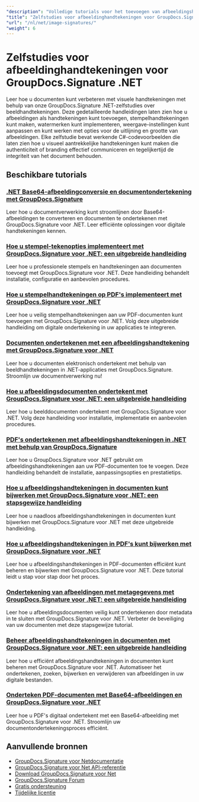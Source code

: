 ```yaml
---
"description": "Volledige tutorials voor het toevoegen van afbeeldingshandtekeningen, watermerken en stempels aan documenten met behulp van GroupDocs.Signature voor .NET."
"title": "Zelfstudies voor afbeeldinghandtekeningen voor GroupDocs.Signature .NET"
"url": "/nl/net/image-signatures/"
"weight": 6
---
```


# Zelfstudies voor afbeeldinghandtekeningen voor GroupDocs.Signature .NET

Leer hoe u documenten kunt verbeteren met visuele handtekeningen met behulp van onze GroupDocs.Signature .NET-zelfstudies over beeldhandtekeningen. Deze gedetailleerde handleidingen laten zien hoe u afbeeldingen als handtekeningen kunt toevoegen, stempelhandtekeningen kunt maken, watermerken kunt implementeren, weergave-instellingen kunt aanpassen en kunt werken met opties voor de uitlijning en grootte van afbeeldingen. Elke zelfstudie bevat werkende C#-codevoorbeelden die laten zien hoe u visueel aantrekkelijke handtekeningen kunt maken die authenticiteit of branding effectief communiceren en tegelijkertijd de integriteit van het document behouden.

## Beschikbare tutorials

### [.NET Base64-afbeeldingconversie en documentondertekening met GroupDocs.Signature](./net-base64-image-conversion-document-signing-groupdocs/)
Leer hoe u documentverwerking kunt stroomlijnen door Base64-afbeeldingen te converteren en documenten te ondertekenen met GroupDocs.Signature voor .NET. Leer efficiënte oplossingen voor digitale handtekeningen kennen.

### [Hoe u stempel-tekenopties implementeert met GroupDocs.Signature voor .NET: een uitgebreide handleiding](./implement-stamp-sign-options-groupdocs-signature-dotnet/)
Leer hoe u professionele stempels en handtekeningen aan documenten toevoegt met GroupDocs.Signature voor .NET. Deze handleiding behandelt installatie, configuratie en aanbevolen procedures.

### [Hoe u stempelhandtekeningen op PDF's implementeert met GroupDocs.Signature voor .NET](./implement-stamp-signature-groupdocs-signature-pdf/)
Leer hoe u veilig stempelhandtekeningen aan uw PDF-documenten kunt toevoegen met GroupDocs.Signature voor .NET. Volg deze uitgebreide handleiding om digitale ondertekening in uw applicaties te integreren.

### [Documenten ondertekenen met een afbeeldingshandtekening met GroupDocs.Signature voor .NET](./sign-document-image-signature-groupdocs-signature-net/)
Leer hoe u documenten elektronisch ondertekent met behulp van beeldhandtekeningen in .NET-applicaties met GroupDocs.Signature. Stroomlijn uw documentverwerking nu!

### [Hoe u afbeeldingsdocumenten ondertekent met GroupDocs.Signature voor .NET: een uitgebreide handleiding](./sign-image-documents-groupdocs-signature-net/)
Leer hoe u beelddocumenten ondertekent met GroupDocs.Signature voor .NET. Volg deze handleiding voor installatie, implementatie en aanbevolen procedures.

### [PDF's ondertekenen met afbeeldingshandtekeningen in .NET met behulp van GroupDocs.Signature](./professional-pdf-signature-image-dotnet-groupdocs-signature/)
Leer hoe u GroupDocs.Signature voor .NET gebruikt om afbeeldingshandtekeningen aan uw PDF-documenten toe te voegen. Deze handleiding behandelt de installatie, aanpassingsopties en prestatietips.

### [Hoe u afbeeldingshandtekeningen in documenten kunt bijwerken met GroupDocs.Signature voor .NET: een stapsgewijze handleiding](./update-image-signatures-groupdocs-signature-dotnet/)
Leer hoe u naadloos afbeeldingshandtekeningen in documenten kunt bijwerken met GroupDocs.Signature voor .NET met deze uitgebreide handleiding.

### [Hoe u afbeeldingshandtekeningen in PDF's kunt bijwerken met GroupDocs.Signature voor .NET](./update-image-signatures-pdf-groupdocs-net/)
Leer hoe u afbeeldingshandtekeningen in PDF-documenten efficiënt kunt beheren en bijwerken met GroupDocs.Signature voor .NET. Deze tutorial leidt u stap voor stap door het proces.

### [Ondertekening van afbeeldingen met metagegevens met GroupDocs.Signature voor .NET: een uitgebreide handleiding](./image-document-signing-metadata-groupdocs-signature/)
Leer hoe u afbeeldingsdocumenten veilig kunt ondertekenen door metadata in te sluiten met GroupDocs.Signature voor .NET. Verbeter de beveiliging van uw documenten met deze stapsgewijze tutorial.

### [Beheer afbeeldingshandtekeningen in documenten met GroupDocs.Signature voor .NET: een uitgebreide handleiding](./manage-image-signatures-groupdocs-signature-net/)
Leer hoe u efficiënt afbeeldingshandtekeningen in documenten kunt beheren met GroupDocs.Signature voor .NET. Automatiseer het ondertekenen, zoeken, bijwerken en verwijderen van afbeeldingen in uw digitale bestanden.

### [Onderteken PDF-documenten met Base64-afbeeldingen en GroupDocs.Signature voor .NET](./sign-pdf-base64-image-groupdocs-signature/)
Leer hoe u PDF's digitaal ondertekent met een Base64-afbeelding met GroupDocs.Signature voor .NET. Stroomlijn uw documentondertekeningsproces efficiënt.

## Aanvullende bronnen

- [GroupDocs.Signature voor Netdocumentatie](https://docs.groupdocs.com/signature/net/)
- [GroupDocs.Signature voor Net API-referentie](https://reference.groupdocs.com/signature/net/)
- [Download GroupDocs.Signature voor Net](https://releases.groupdocs.com/signature/net/)
- [GroupDocs.Signature Forum](https://forum.groupdocs.com/c/signature)
- [Gratis ondersteuning](https://forum.groupdocs.com/)
- [Tijdelijke licentie](https://purchase.groupdocs.com/temporary-license/)